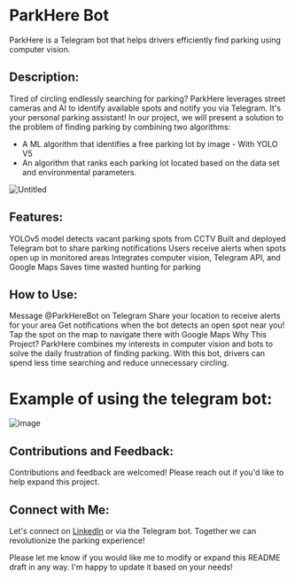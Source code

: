 

# ParkHere Bot
ParkHere is a Telegram bot that helps drivers efficiently find parking using computer vision.

## Description:
Tired of circling endlessly searching for parking? ParkHere leverages street cameras and AI to identify available spots and notify you via Telegram. It's your personal parking assistant!
In our project, we will present a solution to the problem of finding parking by combining two algorithms:

- A ML algorithm that identifies a free parking lot by image - With YOLO V5
- An algorithm that ranks each parking lot located based on the data set and environmental parameters.
 
 
![Untitled](https://user-images.githubusercontent.com/12784722/232392814-9e896d05-69f8-47ba-a443-eb44d05c8029.jpg)
 
 
## Features:
YOLOv5 model detects vacant parking spots from CCTV
Built and deployed Telegram bot to share parking notifications
Users receive alerts when spots open up in monitored areas
Integrates computer vision, Telegram API, and Google Maps
Saves time wasted hunting for parking

## How to Use: 
Message @ParkHereBot on Telegram
Share your location to receive alerts for your area
Get notifications when the bot detects an open spot near you!
Tap the spot on the map to navigate there with Google Maps
Why This Project?
ParkHere combines my interests in computer vision and bots to solve the daily frustration of finding parking. With this bot, drivers can spend less time searching and reduce unnecessary circling.


# Example of using the telegram bot:

![image](https://github.com/talco318/ParkHere_FinalProject/assets/12784722/e9765717-0946-46b5-9a82-c5aab04e3018)



## Contributions and Feedback: 
Contributions and feedback are welcomed! Please reach out if you'd like to help expand this project.

## Connect with Me: 
Let's connect on [LinkedIn](https://www.linkedin.com/in/talco318/ "Tal Cohen in LinkedIn") or via the Telegram bot. Together we can revolutionize the parking experience!

Please let me know if you would like me to modify or expand this README draft in any way. I'm happy to update it based on your needs!
